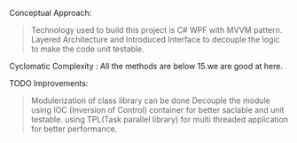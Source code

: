 Conceptual Approach:
 > Technology used to build this project is C# WPF with MVVM pattern.
 > Layered Architecture and Introduced Interface to decouple the logic to make the code unit testable.
  
Cyclomatic Complexity : All the methods are below 15.we are good at here.

TODO Improvements:
 > Modulerization of class library can be done
 > Decouple the module using IOC (Inversion of Control) container for better saclable and unit testable.
 > using TPL(Task parallel library) for multi threaded application for better performance.
